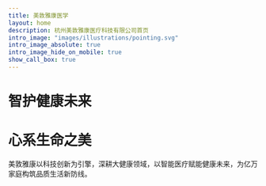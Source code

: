 ```yaml
---
title: 美敦雅康医学
layout: home
description: 杭州美敦雅康医疗科技有限公司首页
intro_image: "images/illustrations/pointing.svg"
intro_image_absolute: true
intro_image_hide_on_mobile: true
show_call_box: true
---
```


# 智护健康未来
# 心系生命之美

美敦雅康以科技创新为引擎，深耕大健康领域，以智能医疗赋能健康未来，为亿万家庭构筑品质生活新防线。
